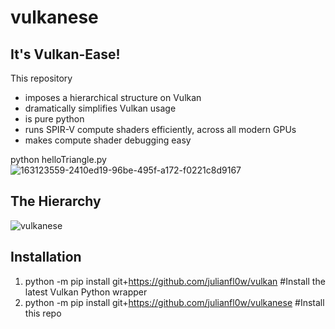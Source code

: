 # vulkanese  
## It's Vulkan-Ease!  

This repository  
* imposes a hierarchical structure on Vulkan
* dramatically simplifies Vulkan usage
* is pure python
* runs SPIR-V compute shaders efficiently, across all modern GPUs
* makes compute shader debugging easy
  
python helloTriangle.py   
![163123559-2410ed19-96be-495f-a172-f0221c8d9167](https://user-images.githubusercontent.com/8158655/163700475-7c18ba31-1e61-48d5-986c-08da9fec427d.png)
  
## The Hierarchy  
![vulkanese](https://user-images.githubusercontent.com/8158655/153063082-69028462-39de-4640-93ca-a3055b57a9ce.png)

## Installation  
1. python -m pip install git+https://github.com/julianfl0w/vulkan #Install the latest Vulkan Python wrapper
2. python -m pip install git+https://github.com/julianfl0w/vulkanese #Install this repo
